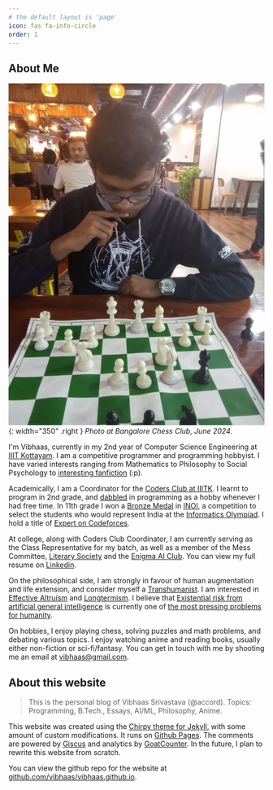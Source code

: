 ```yaml
---
# the default layout is 'page'
icon: fas fa-info-circle
order: 1
---
```


## About Me

![img-description](/assets/img/vib-chess-photo.jpeg){: width="350" .right }
_Photo at Bangalore Chess Club, June 2024._

I'm Vibhaas, currently in my 2nd year of Computer Science Engineering at [IIIT Kottayam](https://www.iiitkottayam.ac.in/). I am a competitive programmer and programming hobbyist. I have varied interests ranging from Mathematics to Philosophy to Social Psychology to [interesting fanfiction](https://hpmor.com/) (:p).

Academically, I am a Coordinator for the [Coders Club at IIITK](https://www.linkedin.com/company/codersclub-iiitk/). I learnt to program in 2nd grade, and [dabbled](https://codepen.io/vibhaas) in programming as a hobby whenever I had free time. In 11th grade I won a [Bronze Medal](https://www.linkedin.com/in/vibhaas/overlay/1714978989419/single-media-viewer/) in [INOI](https://www.iarcs.org.in/inoi/), a competition to select the students who would represent India at the [Informatics Olympiad](https://ioinformatics.org/). I hold a title of [Expert on Codeforces](https://codeforces.com/profile/accord).

At college, along with Coders Club Coordinator, I am currently serving as the Class Representative for my batch, as well as a member of the Mess Committee, [Literary Society](https://www.linkedin.com/company/litsoc-iiitk/) and the [Enigma AI Club](https://www.linkedin.com/company/enigma-iiitkottayam/). You can view my full resume on [Linkedin](https://www.linkedin.com/in/vibhaas/).

On the philosophical side, I am strongly in favour of human augmentation and life extension, and consider myself a [Transhumanist](https://www.humanityplus.org/the-transhumanist-manifesto). I am interested in [Effective Altruism](https://www.effectivealtruism.org/) and [Longtermism](https://www.centreforeffectivealtruism.org/longtermism). I believe that [Existential risk from artificial general intelligence](https://en.wikipedia.org/wiki/Existential_risk_from_artificial_general_intelligence) is currently one of [the most pressing problems for humanity](https://www.safe.ai/statement-on-ai-risk).

On hobbies, I enjoy playing chess, solving puzzles and math problems, and debating various topics. I enjoy watching anime and reading books, usually either non-fiction or sci-fi/fantasy. You can get in touch with me by shooting me an email at [vibhaas@gmail.com](mailto:vibhaas@gmail.com).

## About this website

> This is the personal blog of Vibhaas Srivastava (@accord). Topics: Programming, B.Tech., Essays, AI/ML, Philosophy, Anime. 

This website was created using the [Chirpy theme for Jekyll](https://github.com/cotes2020/jekyll-theme-chirpy), with some amount of custom modifications. It runs on [Github Pages](https://pages.github.com/). The comments are powered by [Giscus](https://giscus.app/) and analytics by [GoatCounter](https://goatcounter.com). In the future, I plan to rewrite this website from scratch.


You can view the github repo for the website at [github.com/vibhaas/vibhaas.github.io](https://github.com/vibhaas/vibhaas.github.io).